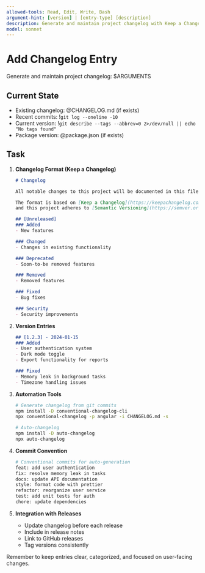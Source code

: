 ```yaml
---
allowed-tools: Read, Edit, Write, Bash
argument-hint: [version] | [entry-type] [description]
description: Generate and maintain project changelog with Keep a Changelog format
model: sonnet
---
```


# Add Changelog Entry

Generate and maintain project changelog: $ARGUMENTS

## Current State

- Existing changelog: @CHANGELOG.md (if exists)
- Recent commits: !`git log --oneline -10`
- Current version: !`git describe --tags --abbrev=0 2>/dev/null || echo "No tags found"`
- Package version: @package.json (if exists)

## Task

1. **Changelog Format (Keep a Changelog)**
   ```markdown
   # Changelog
   
   All notable changes to this project will be documented in this file.
   
   The format is based on [Keep a Changelog](https://keepachangelog.com/en/1.0.0/),
   and this project adheres to [Semantic Versioning](https://semver.org/spec/v2.0.0.html).
   
   ## [Unreleased]
   ### Added
   - New features
   
   ### Changed
   - Changes in existing functionality
   
   ### Deprecated
   - Soon-to-be removed features
   
   ### Removed
   - Removed features
   
   ### Fixed
   - Bug fixes
   
   ### Security
   - Security improvements
   ```

2. **Version Entries**
   ```markdown
   ## [1.2.3] - 2024-01-15
   ### Added
   - User authentication system
   - Dark mode toggle
   - Export functionality for reports
   
   ### Fixed
   - Memory leak in background tasks
   - Timezone handling issues
   ```

3. **Automation Tools**
   ```bash
   # Generate changelog from git commits
   npm install -D conventional-changelog-cli
   npx conventional-changelog -p angular -i CHANGELOG.md -s
   
   # Auto-changelog
   npm install -D auto-changelog
   npx auto-changelog
   ```

4. **Commit Convention**
   ```bash
   # Conventional commits for auto-generation
   feat: add user authentication
   fix: resolve memory leak in tasks
   docs: update API documentation
   style: format code with prettier
   refactor: reorganize user service
   test: add unit tests for auth
   chore: update dependencies
   ```

5. **Integration with Releases**
   - Update changelog before each release
   - Include in release notes
   - Link to GitHub releases
   - Tag versions consistently

Remember to keep entries clear, categorized, and focused on user-facing changes.